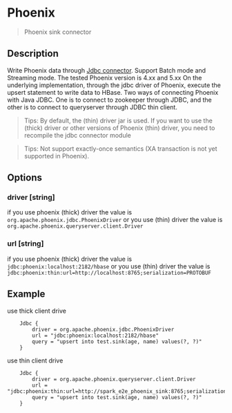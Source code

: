 # Phoenix

> Phoenix sink connector

## Description
Write Phoenix data through [Jdbc connector](Jdbc.md).
Support Batch mode and Streaming mode. The tested Phoenix version is 4.xx and 5.xx
On the underlying implementation, through the jdbc driver of Phoenix, execute the upsert statement to write data to HBase.
Two ways of connecting Phoenix with Java JDBC. One is to connect to zookeeper through JDBC, and the other is to connect to queryserver through JDBC thin client.

> Tips: By default, the (thin) driver jar is used. If you want to use the (thick) driver  or other versions of Phoenix (thin) driver, you need to recompile the jdbc connector module

> Tips: Not support exactly-once semantics (XA transaction is not yet supported in Phoenix).

## Options

### driver [string]
if you use phoenix (thick) driver the value is `org.apache.phoenix.jdbc.PhoenixDriver` or you use (thin) driver the value is `org.apache.phoenix.queryserver.client.Driver`

### url [string]
if you use phoenix (thick) driver the value is `jdbc:phoenix:localhost:2182/hbase` or you use (thin) driver the value is `jdbc:phoenix:thin:url=http://localhost:8765;serialization=PROTOBUF`

## Example
use thick client drive
```
    Jdbc {
        driver = org.apache.phoenix.jdbc.PhoenixDriver
        url = "jdbc:phoenix:localhost:2182/hbase"
        query = "upsert into test.sink(age, name) values(?, ?)"
    }

```

use thin client drive
```
    Jdbc {
        driver = org.apache.phoenix.queryserver.client.Driver
        url = "jdbc:phoenix:thin:url=http://spark_e2e_phoenix_sink:8765;serialization=PROTOBUF"
        query = "upsert into test.sink(age, name) values(?, ?)"
    }
```